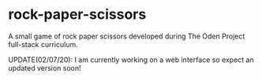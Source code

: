 # rock-paper-scissors

A small game of rock paper scissors developed during The Oden Project full-stack curriculum.




UPDATE(02/07/20): I am currently working on a web interface so expect an updated version soon!
